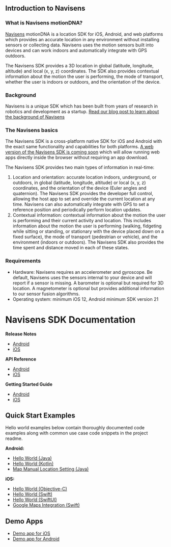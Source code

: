 ## Introduction to Navisens

### What is Navisens motionDNA?
[Navisens](https://www.navisens.com) motionDNA is a location SDK for iOS, Android, and web platforms which provides an accurate location in any environment without installing sensors or collecting data. Navisens uses the motion sensors built into devices and can work indoors and automatically integrate with GPS outdoors.

The Navisens SDK provides a 3D location in global (latitude, longitude, altitude) and local (x, y, z) coordinates. The SDK also provides contextual information about the motion the user is performing, the mode of transport, whether the user is indoors or outdoors, and the orientation of the device. 

### Background
Navisens is a unique SDK which has been built from years of research in robotics and development as a startup. [Read our blog post to learn about the background of Navisens](https://www.linkedin.com/pulse/why-i-founded-navisens-ashod-donikian)

### The Navisens basics
The Navisens SDK is a cross-platform native SDK for iOS and Android with the exact same functionality and capabilities for both platforms. [A web version of the Navisens SDK is coming soon](https://forms.gle/P8gWA6EobyzYF6ZYA) which will allow running web apps directly inside the browser without requiring an app download.

The Navisens SDK provides two main types of information in real-time:
1. Location and orientation: accurate location indoors, underground, or outdoors, in global (latitude, longitude, altitude) or local (x, y, z) coordinates, and the orientation of the device (Euler angles and quaternion). The Navisens SDK provides the developer full control, allowing the host app to set and override the current location at any time. Navisens can also automatically integrate with GPS to set a reference position and periodically perform location updates.
2. Contextual information: contextual information about the motion the user is performing and their current activity and location. This includes information about the motion the user is performing (walking, fidgeting while sitting or standing, or stationary with the device placed down on a fixed surface), the mode of transport (pedestrian or vehicle), and the environment (indoors or outdoors). The Navisens SDK also provides the time spent and distance moved in each of these states.

### Requirements
- Hardware: Navisens requires an accelerometer and gyroscope. Be default, Navisens uses the sensors internal to your device and will report if a sensor is missing. A barometer is optional but required for 3D location. A magnetometer is optional but provides additional information to our sensor fusion algorithms.
- Operating system: minimum iOS 12, Android minimum SDK version 21

# Navisens SDK Documentation

**Release Notes**
- [Android](https://github.com/navisens/Android-SDK/releases)
- [iOS](https://github.com/navisens/iOS-SDK/releases)

**API Reference**
- [Android](/API.Android.md)
- [iOS](/API.iOS.md)

**Getting Started Guide**
- [Android](/GettingStarted.Android.md)
- [iOS](/GettingStarted.iOS.md)

## Quick Start Examples
Hello world examples below contain thoroughly documented code examples along with common use case code snippets in the project readme.

**Android:**
* [Hello World (Java)](https://github.com/navisens/android-app-helloworld)
* [Hello World (Kotlin)](https://github.com/navisens/android-app-helloworld-kotlin)
* [Map Manual Location Setting (Java)](https://github.com/navisens/android-app-map-manual-location)

**iOS:**
* [Hello World (Objective-C)](https://github.com/navisens/iOS-app-helloworld)
* [Hello World (Swift)](https://github.com/navisens/iOS-app-helloworld-swift)
* [Hello World (SwiftUI)](https://github.com/navisens/ios-app-helloworld-swiftui)
* [Google Maps Integration (Swift)](https://github.com/navisens/ios-googlemaps-motiondna-integration)

## Demo Apps
- [Demo app for iOS](https://itunes.apple.com/us/app/navisens-maps/id1155641105?mt=8)
- [Demo app for Android](https://play.google.com/store/apps/details?id=navisens.motiondna)
